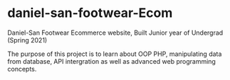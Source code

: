 # daniel-san-footwear-Ecom
Daniel-San Footwear Ecommerce website, Built Junior year of Undergrad (Spring 2021)

The purpose of this project is to learn about OOP PHP, manipulating data from database, API intergration as well as advanced web programming concepts. 
